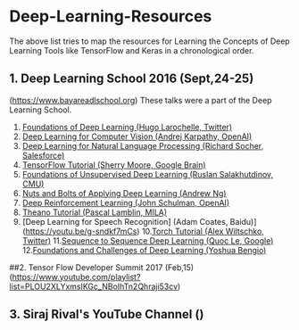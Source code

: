 # Deep-Learning-Resources
The above list tries to map the resources for Learning the Concepts of Deep Learning Tools like TensorFlow and Keras in a chronological order.

## 1. Deep Learning School 2016 (Sept,24-25)
(https://www.bayareadlschool.org)
These talks were a part of the Deep Learning School.

1. [Foundations of Deep Learning (Hugo Larochelle, Twitter)](https://youtu.be/zij_FTbJHsk)
2. [Deep Learning for Computer Vision (Andrej Karpathy, OpenAI)](https://youtu.be/u6aEYuemt0M)
3. [Deep Learning for Natural Language Processing (Richard Socher, Salesforce)](https://youtu.be/oGk1v1jQITw)
4. [TensorFlow Tutorial (Sherry Moore, Google Brain)](https://youtu.be/Ejec3ID_h0w)
5. [Foundations of Unsupervised Deep Learning (Ruslan Salakhutdinov, CMU)](https://youtu.be/rK6bchqeaN8)
6. [Nuts and Bolts of Applying Deep Learning (Andrew Ng)](https://youtu.be/F1ka6a13S9I)
7. [Deep Reinforcement Learning (John Schulman, OpenAI)](https://youtu.be/PtAIh9KSnjo)
8. [Theano Tutorial (Pascal Lamblin, MILA)](https://youtu.be/OU8I1oJ9HhI)
9. [Deep Learning for Speech Recognition] (Adam Coates, Baidu)](https://youtu.be/g-sndkf7mCs)
10.[Torch Tutorial (Alex Wiltschko, Twitter)](https://youtu.be/L1sHcj3qDNc)
11.[Sequence to Sequence Deep Learning (Quoc Le, Google)](https://youtu.be/G5RY_SUJih4)
12.[Foundations and Challenges of Deep Learning (Yoshua Bengio)](https://youtu.be/11rsu_WwZTc)

##2. Tensor Flow Developer Summit 2017 (Feb,15)
(https://www.youtube.com/playlist?list=PLOU2XLYxmsIKGc_NBoIhTn2Qhraji53cv)

## 3. Siraj Rival's YouTube Channel ()

